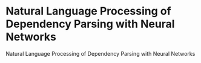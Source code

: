 # Natural Language Processing of Dependency Parsing with Neural Networks

Natural Language Processing of Dependency Parsing with Neural Networks